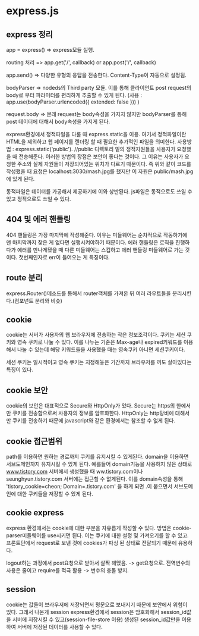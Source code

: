 # express.js
express 정리
-----

app = express()  => express모듈 실행. 

routing 처리 => app.get('/', callback) or app.post('/', callback)

app.send() => 다양한 유형의 응답을 전송한다. Content-Type이 자동으로 설정됨.

bodyParser => nodeds의 Third party 모듈. 이를 통해 클라이언트 post request의 body로 부터 파라미터를 편리하게 추출할 수 있게 된다. (사용 : app.use(bodyParser.urlencoded({ extended: false }))  )

request.body => 본래 request는 body속성을 가지지 않지만 bodyParser를 통해 post 데이터에 대해서 body속성을 가지게 된다.

express환경에서 정적파일을 다룰 때 express.static을 이용. 여기서 정적파일이란 HTML을 제외하고 웹 페이지를 렌더링 할 때 필요한 추가적인 파일을 의미한다.
사용방법 : express.static('public'). //public 디렉토리 밑의 정적자원들을 사용자가 요청했을 때 전송해준다. 
이러한 방법의 장점은 보안이 좋다는 것이다. 그 이유는 사용자가 요청한 주소와 실제 자원들이 저장되어있는 위치가 다르기 때문이다.
즉 위와 같이 코드를 작성했을 때 요청은 localhost:3030/mash.jpg를 했지만 이 자원은 public/mash.jpg에 있게 된다. 

동적파일은 데이터를 가공해서 제공하기에 이와 상반된다. js파일은 동적으로도 쓰일 수 있고 정적으로도 쓰일 수 있다.

404 및 에러 핸들링
-----
404 핸들링은 가장 마지막에 작성해준다. 이유는 미들웨어는 순차적으로 작동하기에 맨 마지막까지 찾은 게 없다면 실행시켜야하기 때문이다.
에러 핸들링은 로직을 진행하다가 에러를 만나게됐을 때 다른 미들웨어는 스킵하고 에러 핸들링 미들웨어로 가는 것이다. 첫번째인자로 err이 들어오는 게 특징이다.


route 분리
----
express.Router()메소드를 통해서 router객체를 가져온 뒤 여러 라우트들을 분리시킨다.(컴포넌트 분리와 비슷) 

cookie 
----
cookie는 서버가 사용자의 웹 브라우저에 전송하는 작은 정보조각이다.
쿠키는 세션 쿠키와 영속 쿠키로 나눌 수 있다.
이를 나누는 기준은 Max-age나 expired키워드를 이용해서 나눌 수 있는데 해당 키워드들을 사용했을 때는 영속쿠키 아니면 세션쿠키이다.

세션 쿠키는 일시적이고 영속 쿠키는 지정해놓은 기간까지 브라우저를 꺼도 살아있다는 특징이 있다.


cookie 보안
----
cookie의 보안은 대표적으로 Secure와 HttpOnly가 있다.
Secure는 https의 한에서만 쿠키를 전송함으로써 사용자의 정보를 암호화한다.
HttpOnly는 http탕비에 대해서만 쿠키를 전송하기 때문에 javascript와 같은 환경에서는 참조할 수 없게 된다.


cookie 접근범위
----
path를 이용하면 원하는 경로까지 쿠키를 유지시킬 수 있게된다.
domain을 이용하면 서브도메인까지 유지시킬 수 있게 된다. 예를들어 domain기능을 사용하지 않은 상태로 www.tistory.com 서버에서 생성했을 때 ww.tistory.com이나 seunghyun.tistory.com 서버에는 접근할 수 없게된다. 이를 domain속성을 통해 'tistory_cookie=cheon; Domain=.tistory.com' 을 하게 되면 .이 붙으면서 서브도메인에 대한 쿠키들을 저장할 수 있게 된다.


cookie express
-----
express 환경에서는 cookie에 대한 부분을 자유롭게 작성할 수 있다. 방법은 cookie-parser미들웨어를 use시키면 된다.
이는 쿠키에 대한 설정 및 가져오기를 할 수 있고. 프론트단에서 request로 보낸 것에 cookies가 파싱 된 상태로 전달되기 때문에 유용하다.


logout하는 과정에서 post요청으로 받아서 살짝 헤맸음. -> get요청으로.
전역변수의 사용은 줄이고 require를 적극 활용 -> 변수의 충돌 방지.


session
-----
cookie는 값들이 브라우저에 저장되면서 평문으로 보내지기 때문에 보안에서 위험이 있다. 그래서 나온게 session
express환경에서 session은 암호화해서 session_id값을 서버에 저장시킬 수 있고(session-file-store 이용) 생성된 session_id값만을 이용하여 서버에 저장된 데이터를 사용할 수 있다.

